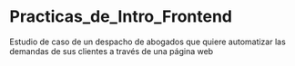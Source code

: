 # Practicas_de_Intro_Frontend
Estudio de caso de un despacho de abogados que quiere automatizar las demandas de sus clientes a través de una página web
